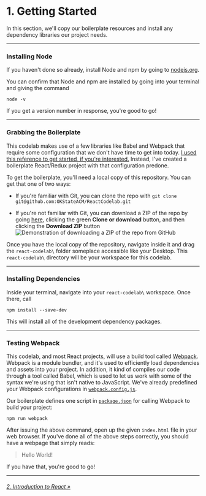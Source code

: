# 1. Getting Started

In this section, we'll copy our boilerplate resources and install any dependency libraries our project needs.

***

### Installing Node

If you haven't done so already, install Node and npm by going to [nodejs.org](https://nodejs.org/en/).

You can confirm that Node and npm are installed by going into your terminal and giving the command

```
node -v
```

If you get a version number in response, you're good to go!

***

### Grabbing the Boilerplate

This codelab makes use of a few libraries like Babel and Webpack that require some configuration that we don't have time to get into today. [I used this reference to get started, if you're interested.](http://ccoenraets.github.io/es6-tutorial-react/setup/) Instead, I've created a boilerplate React/Redux project with that configuration predone.

To get the boilerplate, you'll need a local copy of this repository. You can get that one of two ways:

* If you're familiar with Git, you can clone the repo with `git clone git@github.com:OKStateACM/ReactCodelab.git`

* If you're not familiar with Git, you can download a ZIP of the repo by going [here](https://github.com/OKStateACM/ReactCodelab), clicking the green **Clone or download** button, and then clicking the **Download ZIP** button ![Demonstration of downloading a ZIP of the repo from GitHub](http://i.imgur.com/5Ja4SFt.png)

Once you have the local copy of the repository, navigate inside it and drag the `react-codelab\` folder someplace accessible like your Desktop. This `react-codelab\` directory will be your workspace for this codelab.

***

### Installing Dependencies

Inside your terminal, navigate into your `react-codelab\` workspace. Once there, call

```
npm install --save-dev
```

This will install all of the development dependency packages.

***

### Testing Webpack

This codelab, and most React projects, will use a build tool called [Webpack](https://blog.andrewray.me/webpack-when-to-use-and-why/). Webpack is a module bundler, and it's used to efficiently load dependencies and assets into your project. In addition, it kind of compiles our code through a tool called Babel, which is used to let us work with some of the syntax we're using that isn't native to JavaScript. We've already predefined your Webpack configurations in [`webpack.config.js`](https://github.com/OKStateACM/ReactCodelab/blob/master/react-codelab/webpack.config.js).

Our boilerplate defines one script in [`package.json`](https://github.com/OKStateACM/ReactCodelab/blob/master/react-codelab/package.json) for calling Webpack to build your project:

```
npm run webpack
```

After issuing the above command, open up the given `index.html` file in your web browser. If you've done all of the above steps correctly, you should have a webpage that simply reads:

> Hello World!

If you have that, you're good to go!

***

###### [2. Introduction to React »](https://github.com/OKStateACM/ReactCodelab/blob/master/2%20-%20Introduction%20to%20React.md)
